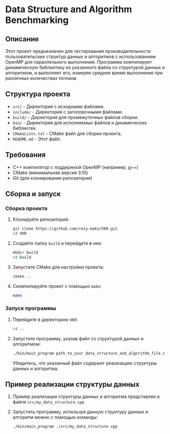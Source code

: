 # Data Structure and Algorithm Benchmarking

## Описание

Этот проект предназначен для тестирования производительности пользовательских структур данных и алгоритмов с использованием OpenMP для параллельного выполнения. Программа компилирует динамическую библиотеку из указанного файла со структурой данных и алгоритмом, и выполняет его, измеряя среднее время выполнения при различных количествах потоков.

## Структура проекта

- `src/` - Директория с исходными файлами.
- `include/` - Директория с заголовочными файлами.
- `build/` - Директория для промежуточных файлов сборки.
- `bin/` - Директория для исполняемых файлов и динамических библиотек.
- `CMakeLists.txt` - CMake файл для сборки проекта.
- `README.md` - Этот файл.

## Требования

- C++ компилятор с поддержкой OpenMP (например, g++)
- CMake (минимальная версия 3.10)
- Git (для клонирования репозитория)

## Сборка и запуск

### Сборка проекта

1. Клонируйте репозиторий:

    ```bash
    git clone https://github.com/rezy-maks/VKR.git
    cd VKR
    ```

2. Создайте папку `build` и перейдите в нее:

    ```bash
    mkdir build
    cd build
    ```

3. Запустите CMake для настройки проекта:

    ```bash
    cmake ..
    ```

4. Скомпилируйте проект с помощью `make`:

    ```bash
    make
    ```

### Запуск программы

1. Перейдите в директорию `VKR`:

    ```bash
    cd ..
    ```

2. Запустите программу, указав файл со структурой данных и алгоритмом:

    ```bash
    ./bin/main_program path_to_your_data_structure_and_algorithm_file.cpp
    ```

    Убедитесь, что указанный файл содержит реализацию структуры данных и алгоритма.

## Пример реализации структуры данных

1. Пример реализации структуры данных и алгоритма представлен в файле `src/my_data_structure.cpp`

2. Запустить программу, используя данную структуру данных и алгоритм можно с помощью команды:

    ```bash
    ./bin/main_program ./src/my_data_structure.cpp
    ```
